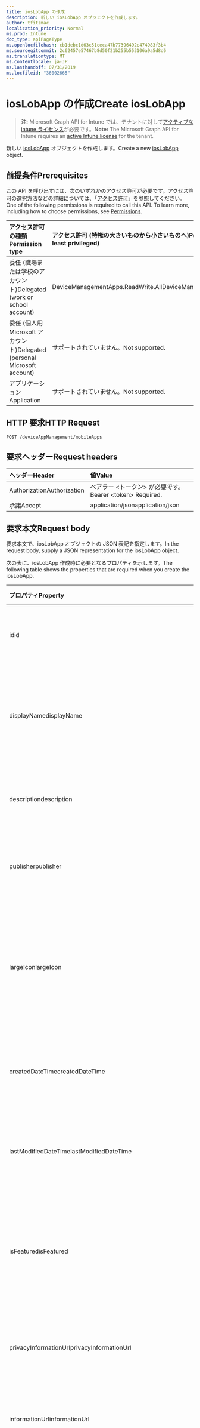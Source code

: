 ```yaml
---
title: iosLobApp の作成
description: 新しい iosLobApp オブジェクトを作成します。
author: tfitzmac
localization_priority: Normal
ms.prod: Intune
doc_type: apiPageType
ms.openlocfilehash: cb1debc1d63c51ceca47b77396492c474983f3b4
ms.sourcegitcommit: 2c62457e57467b8d50f21b255b553106a9a5d8d6
ms.translationtype: MT
ms.contentlocale: ja-JP
ms.lasthandoff: 07/31/2019
ms.locfileid: "36002665"
---
```

# <a name="create-ioslobapp"></a><span data-ttu-id="bea42-103">iosLobApp の作成</span><span class="sxs-lookup"><span data-stu-id="bea42-103">Create iosLobApp</span></span>

> <span data-ttu-id="bea42-104">**注:** Microsoft Graph API for Intune では、テナントに対して[アクティブな intune ライセンス](https://go.microsoft.com/fwlink/?linkid=839381)が必要です。</span><span class="sxs-lookup"><span data-stu-id="bea42-104">**Note:** The Microsoft Graph API for Intune requires an [active Intune license](https://go.microsoft.com/fwlink/?linkid=839381) for the tenant.</span></span>

<span data-ttu-id="bea42-105">新しい [iosLobApp](../resources/intune-apps-ioslobapp.md) オブジェクトを作成します。</span><span class="sxs-lookup"><span data-stu-id="bea42-105">Create a new [iosLobApp](../resources/intune-apps-ioslobapp.md) object.</span></span>

## <a name="prerequisites"></a><span data-ttu-id="bea42-106">前提条件</span><span class="sxs-lookup"><span data-stu-id="bea42-106">Prerequisites</span></span>
<span data-ttu-id="bea42-p101">この API を呼び出すには、次のいずれかのアクセス許可が必要です。アクセス許可の選択方法などの詳細については、「[アクセス許可](/graph/permissions-reference)」を参照してください。</span><span class="sxs-lookup"><span data-stu-id="bea42-p101">One of the following permissions is required to call this API. To learn more, including how to choose permissions, see [Permissions](/graph/permissions-reference).</span></span>

|<span data-ttu-id="bea42-109">アクセス許可の種類</span><span class="sxs-lookup"><span data-stu-id="bea42-109">Permission type</span></span>|<span data-ttu-id="bea42-110">アクセス許可 (特権の大きいものから小さいものへ)</span><span class="sxs-lookup"><span data-stu-id="bea42-110">Permissions (from most to least privileged)</span></span>|
|:---|:---|
|<span data-ttu-id="bea42-111">委任 (職場または学校のアカウント)</span><span class="sxs-lookup"><span data-stu-id="bea42-111">Delegated (work or school account)</span></span>|<span data-ttu-id="bea42-112">DeviceManagementApps.ReadWrite.All</span><span class="sxs-lookup"><span data-stu-id="bea42-112">DeviceManagementApps.ReadWrite.All</span></span>|
|<span data-ttu-id="bea42-113">委任 (個人用 Microsoft アカウント)</span><span class="sxs-lookup"><span data-stu-id="bea42-113">Delegated (personal Microsoft account)</span></span>|<span data-ttu-id="bea42-114">サポートされていません。</span><span class="sxs-lookup"><span data-stu-id="bea42-114">Not supported.</span></span>|
|<span data-ttu-id="bea42-115">アプリケーション</span><span class="sxs-lookup"><span data-stu-id="bea42-115">Application</span></span>|<span data-ttu-id="bea42-116">サポートされていません。</span><span class="sxs-lookup"><span data-stu-id="bea42-116">Not supported.</span></span>|

## <a name="http-request"></a><span data-ttu-id="bea42-117">HTTP 要求</span><span class="sxs-lookup"><span data-stu-id="bea42-117">HTTP Request</span></span>
<!-- {
  "blockType": "ignored"
}
-->
``` http
POST /deviceAppManagement/mobileApps
```

## <a name="request-headers"></a><span data-ttu-id="bea42-118">要求ヘッダー</span><span class="sxs-lookup"><span data-stu-id="bea42-118">Request headers</span></span>
|<span data-ttu-id="bea42-119">ヘッダー</span><span class="sxs-lookup"><span data-stu-id="bea42-119">Header</span></span>|<span data-ttu-id="bea42-120">値</span><span class="sxs-lookup"><span data-stu-id="bea42-120">Value</span></span>|
|:---|:---|
|<span data-ttu-id="bea42-121">Authorization</span><span class="sxs-lookup"><span data-stu-id="bea42-121">Authorization</span></span>|<span data-ttu-id="bea42-122">ベアラー &lt;トークン&gt; が必要です。</span><span class="sxs-lookup"><span data-stu-id="bea42-122">Bearer &lt;token&gt; Required.</span></span>|
|<span data-ttu-id="bea42-123">承諾</span><span class="sxs-lookup"><span data-stu-id="bea42-123">Accept</span></span>|<span data-ttu-id="bea42-124">application/json</span><span class="sxs-lookup"><span data-stu-id="bea42-124">application/json</span></span>|

## <a name="request-body"></a><span data-ttu-id="bea42-125">要求本文</span><span class="sxs-lookup"><span data-stu-id="bea42-125">Request body</span></span>
<span data-ttu-id="bea42-126">要求本文で、iosLobApp オブジェクトの JSON 表記を指定します。</span><span class="sxs-lookup"><span data-stu-id="bea42-126">In the request body, supply a JSON representation for the iosLobApp object.</span></span>

<span data-ttu-id="bea42-127">次の表に、iosLobApp 作成時に必要となるプロパティを示します。</span><span class="sxs-lookup"><span data-stu-id="bea42-127">The following table shows the properties that are required when you create the iosLobApp.</span></span>

|<span data-ttu-id="bea42-128">プロパティ</span><span class="sxs-lookup"><span data-stu-id="bea42-128">Property</span></span>|<span data-ttu-id="bea42-129">型</span><span class="sxs-lookup"><span data-stu-id="bea42-129">Type</span></span>|<span data-ttu-id="bea42-130">説明</span><span class="sxs-lookup"><span data-stu-id="bea42-130">Description</span></span>|
|:---|:---|:---|
|<span data-ttu-id="bea42-131">id</span><span class="sxs-lookup"><span data-stu-id="bea42-131">id</span></span>|<span data-ttu-id="bea42-132">文字列</span><span class="sxs-lookup"><span data-stu-id="bea42-132">String</span></span>|<span data-ttu-id="bea42-133">エンティティのキー。</span><span class="sxs-lookup"><span data-stu-id="bea42-133">Key of the entity.</span></span> <span data-ttu-id="bea42-134">[mobileApp](../resources/intune-apps-mobileapp.md) から継承します</span><span class="sxs-lookup"><span data-stu-id="bea42-134">Inherited from [mobileApp](../resources/intune-apps-mobileapp.md)</span></span>|
|<span data-ttu-id="bea42-135">displayName</span><span class="sxs-lookup"><span data-stu-id="bea42-135">displayName</span></span>|<span data-ttu-id="bea42-136">文字列</span><span class="sxs-lookup"><span data-stu-id="bea42-136">String</span></span>|<span data-ttu-id="bea42-137">管理者が提供またはインポートしたアプリのタイトル。</span><span class="sxs-lookup"><span data-stu-id="bea42-137">The admin provided or imported title of the app.</span></span> <span data-ttu-id="bea42-138">[mobileApp](../resources/intune-apps-mobileapp.md) から継承します</span><span class="sxs-lookup"><span data-stu-id="bea42-138">Inherited from [mobileApp](../resources/intune-apps-mobileapp.md)</span></span>|
|<span data-ttu-id="bea42-139">description</span><span class="sxs-lookup"><span data-stu-id="bea42-139">description</span></span>|<span data-ttu-id="bea42-140">String</span><span class="sxs-lookup"><span data-stu-id="bea42-140">String</span></span>|<span data-ttu-id="bea42-141">アプリの説明。</span><span class="sxs-lookup"><span data-stu-id="bea42-141">The description of the app.</span></span> <span data-ttu-id="bea42-142">[mobileApp](../resources/intune-apps-mobileapp.md) から継承します</span><span class="sxs-lookup"><span data-stu-id="bea42-142">Inherited from [mobileApp](../resources/intune-apps-mobileapp.md)</span></span>|
|<span data-ttu-id="bea42-143">publisher</span><span class="sxs-lookup"><span data-stu-id="bea42-143">publisher</span></span>|<span data-ttu-id="bea42-144">String</span><span class="sxs-lookup"><span data-stu-id="bea42-144">String</span></span>|<span data-ttu-id="bea42-145">アプリの発行元。</span><span class="sxs-lookup"><span data-stu-id="bea42-145">The publisher of the app.</span></span> <span data-ttu-id="bea42-146">[mobileApp](../resources/intune-apps-mobileapp.md) から継承します</span><span class="sxs-lookup"><span data-stu-id="bea42-146">Inherited from [mobileApp](../resources/intune-apps-mobileapp.md)</span></span>|
|<span data-ttu-id="bea42-147">largeIcon</span><span class="sxs-lookup"><span data-stu-id="bea42-147">largeIcon</span></span>|[<span data-ttu-id="bea42-148">mimeContent</span><span class="sxs-lookup"><span data-stu-id="bea42-148">mimeContent</span></span>](../resources/intune-shared-mimecontent.md)|<span data-ttu-id="bea42-149">アプリの詳細に表示され、アイコンのアップロードに使用される大きいアイコン。</span><span class="sxs-lookup"><span data-stu-id="bea42-149">The large icon, to be displayed in the app details and used for upload of the icon.</span></span> <span data-ttu-id="bea42-150">[mobileApp](../resources/intune-apps-mobileapp.md) から継承します</span><span class="sxs-lookup"><span data-stu-id="bea42-150">Inherited from [mobileApp](../resources/intune-apps-mobileapp.md)</span></span>|
|<span data-ttu-id="bea42-151">createdDateTime</span><span class="sxs-lookup"><span data-stu-id="bea42-151">createdDateTime</span></span>|<span data-ttu-id="bea42-152">DateTimeOffset</span><span class="sxs-lookup"><span data-stu-id="bea42-152">DateTimeOffset</span></span>|<span data-ttu-id="bea42-153">アプリが作成された日時。</span><span class="sxs-lookup"><span data-stu-id="bea42-153">The date and time the app was created.</span></span> <span data-ttu-id="bea42-154">[mobileApp](../resources/intune-apps-mobileapp.md) から継承します</span><span class="sxs-lookup"><span data-stu-id="bea42-154">Inherited from [mobileApp](../resources/intune-apps-mobileapp.md)</span></span>|
|<span data-ttu-id="bea42-155">lastModifiedDateTime</span><span class="sxs-lookup"><span data-stu-id="bea42-155">lastModifiedDateTime</span></span>|<span data-ttu-id="bea42-156">DateTimeOffset</span><span class="sxs-lookup"><span data-stu-id="bea42-156">DateTimeOffset</span></span>|<span data-ttu-id="bea42-157">アプリが最後に変更された日時。</span><span class="sxs-lookup"><span data-stu-id="bea42-157">The date and time the app was last modified.</span></span> <span data-ttu-id="bea42-158">[mobileApp](../resources/intune-apps-mobileapp.md) から継承します</span><span class="sxs-lookup"><span data-stu-id="bea42-158">Inherited from [mobileApp](../resources/intune-apps-mobileapp.md)</span></span>|
|<span data-ttu-id="bea42-159">isFeatured</span><span class="sxs-lookup"><span data-stu-id="bea42-159">isFeatured</span></span>|<span data-ttu-id="bea42-160">Boolean</span><span class="sxs-lookup"><span data-stu-id="bea42-160">Boolean</span></span>|<span data-ttu-id="bea42-161">アプリが管理者のおすすめとしてマークされたかどうかを示す値。[mobileApp](../resources/intune-apps-mobileapp.md) から継承します</span><span class="sxs-lookup"><span data-stu-id="bea42-161">The value indicating whether the app is marked as featured by the admin. Inherited from [mobileApp](../resources/intune-apps-mobileapp.md)</span></span>|
|<span data-ttu-id="bea42-162">privacyInformationUrl</span><span class="sxs-lookup"><span data-stu-id="bea42-162">privacyInformationUrl</span></span>|<span data-ttu-id="bea42-163">String</span><span class="sxs-lookup"><span data-stu-id="bea42-163">String</span></span>|<span data-ttu-id="bea42-164">プライバシーに関する声明の URL。</span><span class="sxs-lookup"><span data-stu-id="bea42-164">The privacy statement Url.</span></span> <span data-ttu-id="bea42-165">[mobileApp](../resources/intune-apps-mobileapp.md) から継承します</span><span class="sxs-lookup"><span data-stu-id="bea42-165">Inherited from [mobileApp](../resources/intune-apps-mobileapp.md)</span></span>|
|<span data-ttu-id="bea42-166">informationUrl</span><span class="sxs-lookup"><span data-stu-id="bea42-166">informationUrl</span></span>|<span data-ttu-id="bea42-167">String</span><span class="sxs-lookup"><span data-stu-id="bea42-167">String</span></span>|<span data-ttu-id="bea42-168">詳細情報の URL。</span><span class="sxs-lookup"><span data-stu-id="bea42-168">The more information Url.</span></span> <span data-ttu-id="bea42-169">[mobileApp](../resources/intune-apps-mobileapp.md) から継承します</span><span class="sxs-lookup"><span data-stu-id="bea42-169">Inherited from [mobileApp](../resources/intune-apps-mobileapp.md)</span></span>|
|<span data-ttu-id="bea42-170">owner</span><span class="sxs-lookup"><span data-stu-id="bea42-170">owner</span></span>|<span data-ttu-id="bea42-171">String</span><span class="sxs-lookup"><span data-stu-id="bea42-171">String</span></span>|<span data-ttu-id="bea42-172">アプリの所有者。</span><span class="sxs-lookup"><span data-stu-id="bea42-172">The owner of the app.</span></span> <span data-ttu-id="bea42-173">[mobileApp](../resources/intune-apps-mobileapp.md) から継承します</span><span class="sxs-lookup"><span data-stu-id="bea42-173">Inherited from [mobileApp](../resources/intune-apps-mobileapp.md)</span></span>|
|<span data-ttu-id="bea42-174">developer</span><span class="sxs-lookup"><span data-stu-id="bea42-174">developer</span></span>|<span data-ttu-id="bea42-175">String</span><span class="sxs-lookup"><span data-stu-id="bea42-175">String</span></span>|<span data-ttu-id="bea42-176">アプリの開発者。</span><span class="sxs-lookup"><span data-stu-id="bea42-176">The developer of the app.</span></span> <span data-ttu-id="bea42-177">[mobileApp](../resources/intune-apps-mobileapp.md) から継承します</span><span class="sxs-lookup"><span data-stu-id="bea42-177">Inherited from [mobileApp](../resources/intune-apps-mobileapp.md)</span></span>|
|<span data-ttu-id="bea42-178">notes</span><span class="sxs-lookup"><span data-stu-id="bea42-178">notes</span></span>|<span data-ttu-id="bea42-179">String</span><span class="sxs-lookup"><span data-stu-id="bea42-179">String</span></span>|<span data-ttu-id="bea42-180">アプリ用のメモ。</span><span class="sxs-lookup"><span data-stu-id="bea42-180">Notes for the app.</span></span> <span data-ttu-id="bea42-181">[mobileApp](../resources/intune-apps-mobileapp.md) から継承します</span><span class="sxs-lookup"><span data-stu-id="bea42-181">Inherited from [mobileApp](../resources/intune-apps-mobileapp.md)</span></span>|
|<span data-ttu-id="bea42-182">publishingState</span><span class="sxs-lookup"><span data-stu-id="bea42-182">publishingState</span></span>|[<span data-ttu-id="bea42-183">mobileAppPublishingState</span><span class="sxs-lookup"><span data-stu-id="bea42-183">mobileAppPublishingState</span></span>](../resources/intune-apps-mobileapppublishingstate.md)|<span data-ttu-id="bea42-184">アプリの発行の状態。</span><span class="sxs-lookup"><span data-stu-id="bea42-184">The publishing state for the app.</span></span> <span data-ttu-id="bea42-185">アプリが発行されていない限り、アプリを割り当てることができません。</span><span class="sxs-lookup"><span data-stu-id="bea42-185">The app cannot be assigned unless the app is published.</span></span> <span data-ttu-id="bea42-186">[MobileApp](../resources/intune-apps-mobileapp.md)から継承されます。</span><span class="sxs-lookup"><span data-stu-id="bea42-186">Inherited from [mobileApp](../resources/intune-apps-mobileapp.md).</span></span> <span data-ttu-id="bea42-187">可能な値は、`notPublished`、`processing`、`published` です。</span><span class="sxs-lookup"><span data-stu-id="bea42-187">Possible values are: `notPublished`, `processing`, `published`.</span></span>|
|<span data-ttu-id="bea42-188">committedContentVersion</span><span class="sxs-lookup"><span data-stu-id="bea42-188">committedContentVersion</span></span>|<span data-ttu-id="bea42-189">String</span><span class="sxs-lookup"><span data-stu-id="bea42-189">String</span></span>|<span data-ttu-id="bea42-190">内部にコミットされたコンテンツのバージョン。</span><span class="sxs-lookup"><span data-stu-id="bea42-190">The internal committed content version.</span></span> <span data-ttu-id="bea42-191">[mobileLobApp](../resources/intune-apps-mobilelobapp.md) から継承します</span><span class="sxs-lookup"><span data-stu-id="bea42-191">Inherited from [mobileLobApp](../resources/intune-apps-mobilelobapp.md)</span></span>|
|<span data-ttu-id="bea42-192">fileName</span><span class="sxs-lookup"><span data-stu-id="bea42-192">fileName</span></span>|<span data-ttu-id="bea42-193">String</span><span class="sxs-lookup"><span data-stu-id="bea42-193">String</span></span>|<span data-ttu-id="bea42-194">メインの LOB アプリケーションのファイル名。</span><span class="sxs-lookup"><span data-stu-id="bea42-194">The name of the main Lob application file.</span></span> <span data-ttu-id="bea42-195">[mobileLobApp](../resources/intune-apps-mobilelobapp.md) から継承します</span><span class="sxs-lookup"><span data-stu-id="bea42-195">Inherited from [mobileLobApp](../resources/intune-apps-mobilelobapp.md)</span></span>|
|<span data-ttu-id="bea42-196">size</span><span class="sxs-lookup"><span data-stu-id="bea42-196">size</span></span>|<span data-ttu-id="bea42-197">Int64</span><span class="sxs-lookup"><span data-stu-id="bea42-197">Int64</span></span>|<span data-ttu-id="bea42-198">アップロードされたすべてのファイルを含む合計サイズ。</span><span class="sxs-lookup"><span data-stu-id="bea42-198">The total size, including all uploaded files.</span></span> <span data-ttu-id="bea42-199">[mobileLobApp](../resources/intune-apps-mobilelobapp.md) から継承します</span><span class="sxs-lookup"><span data-stu-id="bea42-199">Inherited from [mobileLobApp](../resources/intune-apps-mobilelobapp.md)</span></span>|
|<span data-ttu-id="bea42-200">bundleId</span><span class="sxs-lookup"><span data-stu-id="bea42-200">bundleId</span></span>|<span data-ttu-id="bea42-201">文字列型 (String)</span><span class="sxs-lookup"><span data-stu-id="bea42-201">String</span></span>|<span data-ttu-id="bea42-202">ID 名。</span><span class="sxs-lookup"><span data-stu-id="bea42-202">The Identity Name.</span></span>|
|<span data-ttu-id="bea42-203">applicableDeviceType</span><span class="sxs-lookup"><span data-stu-id="bea42-203">applicableDeviceType</span></span>|[<span data-ttu-id="bea42-204">iosDeviceType</span><span class="sxs-lookup"><span data-stu-id="bea42-204">iosDeviceType</span></span>](../resources/intune-apps-iosdevicetype.md)|<span data-ttu-id="bea42-205">このアプリを実行できる iOS アーキテクチャ。</span><span class="sxs-lookup"><span data-stu-id="bea42-205">The iOS architecture for which this app can run on.</span></span>|
|<span data-ttu-id="bea42-206">minimumSupportedOperatingSystem</span><span class="sxs-lookup"><span data-stu-id="bea42-206">minimumSupportedOperatingSystem</span></span>|[<span data-ttu-id="bea42-207">iosMinimumOperatingSystem</span><span class="sxs-lookup"><span data-stu-id="bea42-207">iosMinimumOperatingSystem</span></span>](../resources/intune-apps-iosminimumoperatingsystem.md)|<span data-ttu-id="bea42-208">該当するオペレーティング システムの最小の値。</span><span class="sxs-lookup"><span data-stu-id="bea42-208">The value for the minimum applicable operating system.</span></span>|
|<span data-ttu-id="bea42-209">expirationDateTime</span><span class="sxs-lookup"><span data-stu-id="bea42-209">expirationDateTime</span></span>|<span data-ttu-id="bea42-210">DateTimeOffset</span><span class="sxs-lookup"><span data-stu-id="bea42-210">DateTimeOffset</span></span>|<span data-ttu-id="bea42-211">有効期限。</span><span class="sxs-lookup"><span data-stu-id="bea42-211">The expiration time.</span></span>|
|<span data-ttu-id="bea42-212">VersionNumber</span><span class="sxs-lookup"><span data-stu-id="bea42-212">versionNumber</span></span>|<span data-ttu-id="bea42-213">String</span><span class="sxs-lookup"><span data-stu-id="bea42-213">String</span></span>|<span data-ttu-id="bea42-214">iOS 基幹業務 (LoB) アプリのバージョン番号。</span><span class="sxs-lookup"><span data-stu-id="bea42-214">The version number of iOS Line of Business (LoB) app.</span></span>|
|<span data-ttu-id="bea42-215">buildNumber</span><span class="sxs-lookup"><span data-stu-id="bea42-215">buildNumber</span></span>|<span data-ttu-id="bea42-216">String</span><span class="sxs-lookup"><span data-stu-id="bea42-216">String</span></span>|<span data-ttu-id="bea42-217">iOS 基幹業務 (LoB) アプリのビルド番号。</span><span class="sxs-lookup"><span data-stu-id="bea42-217">The build number of iOS Line of Business (LoB) app.</span></span>|



## <a name="response"></a><span data-ttu-id="bea42-218">応答</span><span class="sxs-lookup"><span data-stu-id="bea42-218">Response</span></span>
<span data-ttu-id="bea42-219">成功した場合、このメソッドは `201 Created` 応答コードと、応答本文で [iosLobApp](../resources/intune-apps-ioslobapp.md) オブジェクトを返します。</span><span class="sxs-lookup"><span data-stu-id="bea42-219">If successful, this method returns a `201 Created` response code and a [iosLobApp](../resources/intune-apps-ioslobapp.md) object in the response body.</span></span>

## <a name="example"></a><span data-ttu-id="bea42-220">例</span><span class="sxs-lookup"><span data-stu-id="bea42-220">Example</span></span>

### <a name="request"></a><span data-ttu-id="bea42-221">要求</span><span class="sxs-lookup"><span data-stu-id="bea42-221">Request</span></span>
<span data-ttu-id="bea42-222">以下は、要求の例です。</span><span class="sxs-lookup"><span data-stu-id="bea42-222">Here is an example of the request.</span></span>
``` http
POST https://graph.microsoft.com/v1.0/deviceAppManagement/mobileApps
Content-type: application/json
Content-length: 1209

{
  "@odata.type": "#microsoft.graph.iosLobApp",
  "displayName": "Display Name value",
  "description": "Description value",
  "publisher": "Publisher value",
  "largeIcon": {
    "@odata.type": "microsoft.graph.mimeContent",
    "type": "Type value",
    "value": "dmFsdWU="
  },
  "isFeatured": true,
  "privacyInformationUrl": "https://example.com/privacyInformationUrl/",
  "informationUrl": "https://example.com/informationUrl/",
  "owner": "Owner value",
  "developer": "Developer value",
  "notes": "Notes value",
  "publishingState": "processing",
  "committedContentVersion": "Committed Content Version value",
  "fileName": "File Name value",
  "size": 4,
  "bundleId": "Bundle Id value",
  "applicableDeviceType": {
    "@odata.type": "microsoft.graph.iosDeviceType",
    "iPad": true,
    "iPhoneAndIPod": true
  },
  "minimumSupportedOperatingSystem": {
    "@odata.type": "microsoft.graph.iosMinimumOperatingSystem",
    "v8_0": true,
    "v9_0": true,
    "v10_0": true,
    "v11_0": true,
    "v12_0": true
  },
  "expirationDateTime": "2016-12-31T23:57:57.2481234-08:00",
  "versionNumber": "Version Number value",
  "buildNumber": "Build Number value"
}
```

### <a name="response"></a><span data-ttu-id="bea42-223">応答</span><span class="sxs-lookup"><span data-stu-id="bea42-223">Response</span></span>
<span data-ttu-id="bea42-p118">以下は、応答の例です。注:簡潔にするために、ここに示す応答オブジェクトは切り詰められている場合があります。すべてのプロパティは実際の呼び出しから返されます。</span><span class="sxs-lookup"><span data-stu-id="bea42-p118">Here is an example of the response. Note: The response object shown here may be truncated for brevity. All of the properties will be returned from an actual call.</span></span>
``` http
HTTP/1.1 201 Created
Content-Type: application/json
Content-Length: 1381

{
  "@odata.type": "#microsoft.graph.iosLobApp",
  "id": "b34052ea-52ea-b340-ea52-40b3ea5240b3",
  "displayName": "Display Name value",
  "description": "Description value",
  "publisher": "Publisher value",
  "largeIcon": {
    "@odata.type": "microsoft.graph.mimeContent",
    "type": "Type value",
    "value": "dmFsdWU="
  },
  "createdDateTime": "2017-01-01T00:02:43.5775965-08:00",
  "lastModifiedDateTime": "2017-01-01T00:00:35.1329464-08:00",
  "isFeatured": true,
  "privacyInformationUrl": "https://example.com/privacyInformationUrl/",
  "informationUrl": "https://example.com/informationUrl/",
  "owner": "Owner value",
  "developer": "Developer value",
  "notes": "Notes value",
  "publishingState": "processing",
  "committedContentVersion": "Committed Content Version value",
  "fileName": "File Name value",
  "size": 4,
  "bundleId": "Bundle Id value",
  "applicableDeviceType": {
    "@odata.type": "microsoft.graph.iosDeviceType",
    "iPad": true,
    "iPhoneAndIPod": true
  },
  "minimumSupportedOperatingSystem": {
    "@odata.type": "microsoft.graph.iosMinimumOperatingSystem",
    "v8_0": true,
    "v9_0": true,
    "v10_0": true,
    "v11_0": true,
    "v12_0": true
  },
  "expirationDateTime": "2016-12-31T23:57:57.2481234-08:00",
  "versionNumber": "Version Number value",
  "buildNumber": "Build Number value"
}
```



